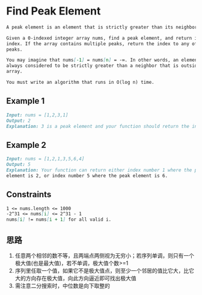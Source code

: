 # Find Peak Element

```md
A peak element is an element that is strictly greater than its neighbors.

Given a 0-indexed integer array nums, find a peak element, and return its
index. If the array contains multiple peaks, return the index to any of the
peaks.

You may imagine that nums[-1] = nums[n] = -∞. In other words, an element is
always considered to be strictly greater than a neighbor that is outside the
array.

You must write an algorithm that runs in O(log n) time.
```

## Example 1

```md
Input: nums = [1,2,3,1]
Output: 2
Explanation: 3 is a peak element and your function should return the index number 2.
```

## Example 2

```md
Input: nums = [1,2,1,3,5,6,4]
Output: 5
Explanation: Your function can return either index number 1 where the peak
element is 2, or index number 5 where the peak element is 6.
```

## Constraints

```md
1 <= nums.length <= 1000
-2^31 <= nums[i] <= 2^31 - 1
nums[i] != nums[i + 1] for all valid i.
```

## 思路

1. 任意两个相邻的数不等，且两端点两侧视为无穷小；若序列单调，则只有一个极大值(也是最大值)，若不单调，极大值个数>=1
2. 序列里任取一个值，如果它不是极大值点，则至少一个邻居的值比它大，比它大的方向存在极大值，向此方向逼近即可找出极大值
3. 需注意二分搜索时，中位数是向下取整的

